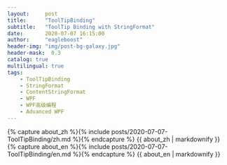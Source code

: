```yaml
---
layout:     post
title:      "ToolTipBinding"
subtitle:   "ToolTip Binding with StringFormat"
date:       2020-07-07 16:15:00
author:     "eagleboost"
header-img: "img/post-bg-galaxy.jpg"
header-mask:  0.3
catalog: true
multilingual: true
tags:
    - ToolTipBinding
    - StringFormat
    - ContentStringFormat
    - WPF
    - WPF高级编程
    - Advanced WPF
---
```


<!-- Chinese Version -->
<div class="zh post-container">
    {% capture about_zh %}{% include posts/2020-07-07-ToolTipBinding/zh.md %}{% endcapture %}
    {{ about_zh | markdownify }}
</div>

<!-- English Version -->
<div class="en post-container">
    {% capture about_en %}{% include posts/2020-07-07-ToolTipBinding/en.md %}{% endcapture %}
    {{ about_en | markdownify }}
</div>